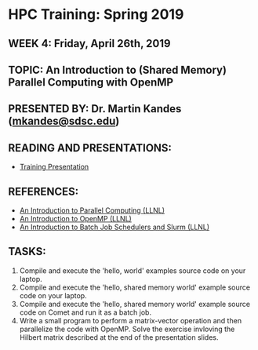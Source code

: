 # HPC Training: Spring 2019
## WEEK 4: Friday, April 26th, 2019

## TOPIC: An Introduction to (Shared Memory) Parallel Computing with OpenMP
## PRESENTED BY: Dr. Martin Kandes (mkandes@sdsc.edu)

## READING AND PRESENTATIONS:
* [Training Presentation](./introduction-to-openmp.pdf)

## REFERENCES:
* [An Introduction to Parallel Computing (LLNL)](https://computing.llnl.gov/tutorials/parallel_comp)
* [An Introduction to OpenMP (LLNL)](https://computing.llnl.gov/tutorials/openMP)
* [An Introduction to Batch Job Schedulers and Slurm (LLNL)](https://computing.llnl.gov/tutorials/moab)

## TASKS:
1. Compile and execute the 'hello, world' examples source code on your laptop.
2. Compile and execute the 'hello, shared memory world' example source code on your laptop.
3. Compile and execute the 'hello, shared memory world' example source code on Comet and run it as a batch job. 
4. Write a small program to perform a matrix-vector operation and then parallelize the code with OpenMP. Solve the exercise invloving the Hilbert matrix described at the end of the presentation slides.
